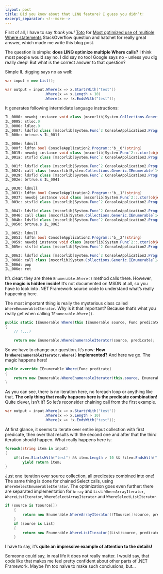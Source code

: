 ```yaml
---
layout: post
title: Did you know about that LINQ feature? I guess you didn’t!
excerpt_separator: <!--more-->
---
```


First of all, I have to say *thank you!* [Toto](http://stackoverflow.com/users/2071634/toto) for [Most optimized use of multiple Where statements](http://stackoverflow.com/q/18080998/1163867) StackOverflow question and hatchet for really great answer, which made me write this blog post.

The question is simple: **does LINQ optimize multiple Where calls?** I think most people would say no. I did say no too! Google says no - unless you dig really deep! But what is the correct answer to that question?

<!--more-->

Simple IL digging says no as well:

```csharp
var input = new List();

var output = input.Where(x => x.StartsWith("test"))
                  .Where(x => x.Length > 10)
                  .Where(x => !x.EndsWith("test"));
```

It generates following intermidiate language instructions:

```csharp
IL_0000: newobj instance void class [mscorlib]System.Collections.Generic.List`1::.ctor()
IL_0005: stloc.0
IL_0006: ldloc.0
IL_0007: ldsfld class [mscorlib]System.Func`2 ConsoleApplication2.Program::'CS$<>9__CachedAnonymousMethodDelegate3'
IL_000c: brtrue.s IL_001f

IL_000e: ldnull
IL_000f: ldftn bool ConsoleApplication2.Program::'b__0'(string)
IL_0015: newobj instance void class [mscorlib]System.Func`2::.ctor(object, native int)
IL_001a: stsfld class [mscorlib]System.Func`2 ConsoleApplication2.Program::'CS$<>9__CachedAnonymousMethodDelegate3'

IL_001f: ldsfld class [mscorlib]System.Func`2 ConsoleApplication2.Program::'CS$<>9__CachedAnonymousMethodDelegate3'
IL_0024: call class [mscorlib]System.Collections.Generic.IEnumerable`1<!!0> [System.Core]System.Linq.Enumerable::Where(class [mscorlib]System.Collections.Generic.IEnumerable`1<!!0>, class [mscorlib]System.Func`2<!!0, bool>)
IL_0029: ldsfld class [mscorlib]System.Func`2 ConsoleApplication2.Program::'CS$<>9__CachedAnonymousMethodDelegate4'
IL_002e: brtrue.s IL_0041

IL_0030: ldnull
IL_0031: ldftn bool ConsoleApplication2.Program::'b__1'(string)
IL_0037: newobj instance void class [mscorlib]System.Func`2::.ctor(object, native int)
IL_003c: stsfld class [mscorlib]System.Func`2 ConsoleApplication2.Program::'CS$<>9__CachedAnonymousMethodDelegate4'

IL_0041: ldsfld class [mscorlib]System.Func`2 ConsoleApplication2.Program::'CS$<>9__CachedAnonymousMethodDelegate4'
IL_0046: call class [mscorlib]System.Collections.Generic.IEnumerable`1<!!0> [System.Core]System.Linq.Enumerable::Where(class [mscorlib]System.Collections.Generic.IEnumerable`1<!!0>, class [mscorlib]System.Func`2<!!0, bool>)
IL_004b: ldsfld class [mscorlib]System.Func`2 ConsoleApplication2.Program::'CS$<>9__CachedAnonymousMethodDelegate5'
IL_0050: brtrue.s IL_0063

IL_0052: ldnull
IL_0053: ldftn bool ConsoleApplication2.Program::'b__2'(string)
IL_0059: newobj instance void class [mscorlib]System.Func`2::.ctor(object, native int)
IL_005e: stsfld class [mscorlib]System.Func`2 ConsoleApplication2.Program::'CS$<>9__CachedAnonymousMethodDelegate5'

IL_0063: ldsfld class [mscorlib]System.Func`2 ConsoleApplication2.Program::'CS$<>9__CachedAnonymousMethodDelegate5'
IL_0068: call class [mscorlib]System.Collections.Generic.IEnumerable`1<!!0> [System.Core]System.Linq.Enumerable::Where(class [mscorlib]System.Collections.Generic.IEnumerable`1<!!0>, class [mscorlib]System.Func`2<!!0, bool>)
IL_006d: pop
IL_006e: ret
```

It’s clear: they are three `Enumerable.Where()` method calls there. However, **the magic is hidden inside!** It’s not documented on MSDN at all, so you have to look into .NET Framework source code to understand what’s really happening here.

The most important thing is really the mysterious class called `WhereEnumerableIterator`. Why is it that important? Because that’s what you really get when calling `IEnumerable.Where()`.

```csharp
public static IEnumerable Where(this IEnumerable source, Func predicate)
{
    // (...)

    return new Enumerable.WhereEnumerableIterator(source, predicate);
```

So we have to change our question. It’s now: **How is `WhereEnumerableIterator.Where()` implemented?** And here we go. The magic happens here!

```csharp
public override IEnumerable Where(Func predicate)
{
    return new Enumerable.WhereEnumerableIterator(this.source, Enumerable.CombinePredicates(this.predicate, predicate));
}
```

As you can see, there is no iteration here, no foreach loop or anything like that. **The only thing that really happens here is the predicate combination!** Quite clever, isn’t it? So let’s reconsider chaining call from the first example.

```csharp
var output = input.Where(x => x.StartsWith("test"))
                  .Where(x => x.Length > 10)
                  .Where(x => !x.EndsWith("test"));
```

At first glance, it seems to iterate over entire input collection with first predicate, then over that results with the second one and after that the third iteration should happen. What really happens here is:

```csharp
foreach(string item in input)
{
    if(item.StartsWith("test") && item.Length > 10 && !item.EndsWith("test"))
        yield return item;
}
```

Just one iteration over source collection, all predicates combined into one! The same thing is done for chained Select calls, using `WhereSelectEnumerableIterator`. The optimization goes even further: there are separated implementation for `Array` and `List`: `WhereArrayIterator`, `WhereListIterator`, `WhereSelectArrayIterator` and `WhereSelectListIterator`.

```csharp
if (source is TSource[])
    {
        return new Enumerable.WhereArrayIterator((TSource[])source, predicate);
    }
    if (source is List)
    {
        return new Enumerable.WhereListIterator((List)source, predicate);
    }
```

I have to say, it’s **quite an impressive example of attention to the details!**

Someone could say, in real life it does not really matter. I would say, that code like that makes me feel pretty confident about other parts of .NET Framework. Maybe I’m too naive to make such conclusions, but…